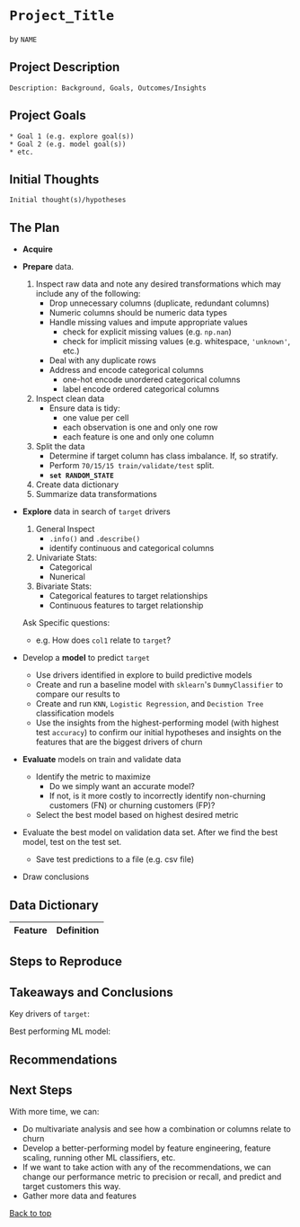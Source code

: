 <a name="top"></a>

# `Project_Title`

by `NAME`

<!-- <p>
  <a href="https://github.com/martin-reyes" target="_blank">
<img src="https://cdn-icons-png.flaticon.com/128/3291/3291695.png" alt="GitHub" width="40" height="40">
  </a>

  <a href="https://www.linkedin.com/in/martin-reyes-ds/" target="_blank">
<img src="https://cdn-icons-png.flaticon.com/128/3536/3536505.png" alt="LinkedIn" width="40" height="40">
    </a>
</p>
 -->

## Project Description

`Description: Background, Goals, Outcomes/Insights`

 
## Project Goals

```
* Goal 1 (e.g. explore goal(s))
* Goal 2 (e.g. model goal(s))
* etc.
```

 
## Initial Thoughts
 
`Initial thought(s)/hypotheses`
 
## The Plan
 
* **Acquire**
 
* **Prepare** data. 
    1. Inspect raw data and note any desired transformations which may include any of the following:
        * Drop unnecessary columns (duplicate, redundant columns)
        * Numeric columns should be numeric data types
        * Handle missing values and impute appropriate values
            * check for explicit missing values (e.g. `np.nan`)
            * check for implicit missing values (e.g. whitespace, `'unknown'`, etc.)
        * Deal with any duplicate rows
        * Address and encode categorical columns
            * one-hot encode unordered categorical columns
            * label encode ordered categorical columns  
    1. Inspect clean data
        * Ensure data is tidy:
            * one value per cell
            * each observation is one and only one row
            * each feature is one and only one column
    1. Split the data
        * Determine if target column has class imbalance. If, so stratify.
        * Perform `70/15/15 train/validate/test` split.
        * **`set RANDOM_STATE`**
    1. Create data dictionary
    1. Summarize data transformations

* **Explore** data in search of `target` drivers
   1. General Inspect
       - `.info()` and `.describe()`
       - identify continuous and categorical columns
   1. Univariate Stats: 
       - Categorical
       - Nunerical
   1. Bivariate Stats:
       - Categorical features to target relationships
       - Continuous features to target relationship
       
   Ask Specific questions:
   - e.g. How does `col1` relate to `target`?
      
* Develop a **model** to predict `target`
   * Use drivers identified in explore to build predictive models
   * Create and run a baseline model with `sklearn`'s `DummyClassifier` to compare our results to
   * Create and run `KNN`, `Logistic Regression`, and `Decistion Tree` classification models
   * Use the insights from the highest-performing model (with highest test `accuracy`) to confirm our initial hypotheses and insights on the features that are the biggest drivers of churn
   
* **Evaluate** models on train and validate data
   * Identify the metric to maximize
       * Do we simply want an accurate model?
       * If not, is it more costly to incorrectly identify non-churning customers (FN) or churning customers (FP)?
   * Select the best model based on highest desired metric

* Evaluate the best model on validation data set. After we find the best model, test on the test set.
    * Save test predictions to a file (e.g. csv file)
 
* Draw conclusions
 
 
<a name="data-dictionary"></a>
## Data Dictionary

| Feature              | Definition |
|:----------------------|:-------------------- |

 
## Steps to Reproduce

 
## Takeaways and Conclusions

Key drivers of `target`:

Best performing ML model:

 
## Recommendations


## Next Steps
With more time, we can:
- Do multivariate analysis and see how a combination or columns relate to churn 
- Develop a better-performing model by feature engineering, feature scaling, running other ML classifiers, etc.
- If we want to take action with any of the recommendations, we can change our performance metric to precision or recall, and predict and target customers this way.
- Gather more data and features


[Back to top](#top)